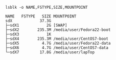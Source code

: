 
	lsblk -o NAME,FSTYPE,SIZE,MOUNTPOINT
	
	NAME   FSTYPE   SIZE MOUNTPOINT
	sdX            37.3G 
	├─sdX1            2G [SWAP]
	├─sdX2        235.3M /media/user/Fedora22-boot
	├─sdX3            1K 
	├─sdX4        235.3M /media/user/CentOS7-boot
	├─sdX5          4.7G /media/user/Fedora22-data
	├─sdX6          4.7G /media/user/CentOS7-data
	└─sdX7         17.8G /media/user/lapTop

